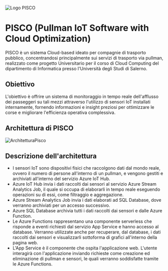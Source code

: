 ![Logo PISCO](https://github.com/AngeloSantangelo/PISCO/assets/115495018/e7e96419-f808-49ae-afc9-19542b2db25d)

# PISCO (Pullman IoT Software with Cloud Optimization)
PISCO è un sistema Cloud-based ideato per compagnie di trasporto pubblico, concentrandosi principalmente sui servizi di trasporto via pullman, realizzato come progetto Universitario per il corso di Cloud Computing del dipartimento di Informatica presso l'Università degli Studi di Salerno.
## Obiettivo
L'obiettivo è offrire un sistema di monitoraggio in tempo reale dell'afflusso dei passeggeri su tali mezzi attraverso l'utilizzo di sensori IoT installati internamente, fornendo informazioni e insight preziosi per ottimizzare le corse e migliorare l'efficienza operativa complessiva.
## Architettura di PISCO
![ArchitetturaPisco](https://github.com/AngeloSantangelo/PISCO/assets/115495018/ae0ab740-9379-4c53-91e4-96755cf2729b)
## Descrizione dell'architettura
- I sensori IoT sono dispositivi fisici che raccolgono dati dal mondo reale, ovvero il numero di persone all'interno di un pullman, e vengono gestiti e archiviati all'interno del servizio Azure IoT Hub.
- Azure IoT Hub invia i dati raccolti dai sensori al servizio Azure Stream Analytics Job, il quale si occupa di elaborarli in tempo reale eseguendo operazioni su di essi, come filtraggio e aggregazione.
- Azure Stream Analytics Job invia i dati elaborati ad SQL Database, dove verranno archiviati per un accesso successivo.
- Azure SQL Database archivia tutti i dati raccolti dai sensori e dalle Azure Function.
- Le Azure Functions rappresentano una componente serverless che risponde a eventi richiesti dal servizio App Service e hanno accesso al database. Verranno utilizzate anche per recuperare, dal database, i dati raccolti dai sensori e visualizzarli sottoforma di grafici all'interno della pagina web. 
- L'App Service è il componente che ospita l'applicazione web. L'utente interagirà con l'applicazione inviando richieste come creazione ed eliminazione di pullman e sensori, le quali verranno soddisfatte tramite le Azure Functions.
